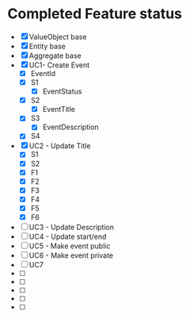 # Completed Feature status

* [x] ValueObject base
* [x] Entity base
* [x] Aggregate base
* [x] UC1- Create Event
  * [x] EventId
  * [x] S1
    * [x] EventStatus
  * [x] S2
    * [x] EventTitle
  * [x] S3
    * [x] EventDescription
  * [x] S4
* [x] UC2 - Update Title
  * [x] S1
  * [x] S2
  * [x] F1
  * [x] F2
  * [x] F3
  * [x] F4
  * [x] F5
  * [x] F6
* [ ] UC3 - Update Description
* [ ] UC4 - Update start/end
* [ ] UC5 - Make event public
* [ ] UC6 - Make event private
* [ ] UC7
* [ ] 
* [ ] 
* [ ] 
* [ ] 
* [ ] 